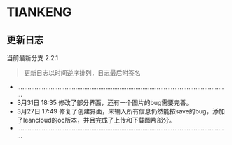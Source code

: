 # TIANKENG

## 更新日志

当前最新分支 2.2.1 

> 更新日志以时间逆序排列，日志最后附签名

- …………………………………………………………………………………………………………
- 3月31日 18:35 修改了部分界面，还有一个图片的bug需要完善。
- 3月27日 17:49 修复了创建界面，未输入所有信息仍然能按save的bug，添加了leancloud的oc版本，并且完成了上传和下载图片部分。
- …………………………………………………………………………………………………………



